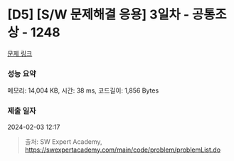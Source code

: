 # [D5] [S/W 문제해결 응용] 3일차 - 공통조상 - 1248 

[문제 링크](https://swexpertacademy.com/main/code/problem/problemDetail.do?contestProbId=AV15PTkqAPYCFAYD) 

### 성능 요약

메모리: 14,004 KB, 시간: 38 ms, 코드길이: 1,856 Bytes

### 제출 일자

2024-02-03 12:17



> 출처: SW Expert Academy, https://swexpertacademy.com/main/code/problem/problemList.do